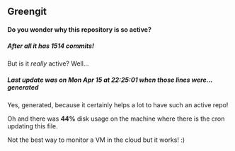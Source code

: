 ## Greengit

#### Do you wonder why this repository is so active?

##### After all it has 1514 commits!

But is it *really* active? Well...

##### Last update was on Mon Apr 15 at 22:25:01 when those lines were... generated

Yes, generated, because it certainly helps a lot to have such an active repo!

Oh and there was **44%** disk usage on the machine
where there is the cron updating this file.

Not the best way to monitor a VM in the cloud but it works! :)
